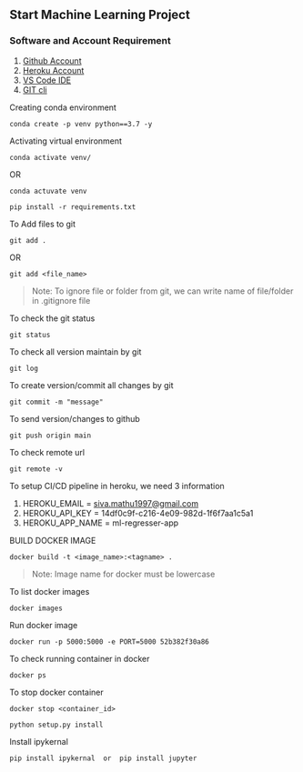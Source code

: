 ## Start Machine Learning Project

### Software and Account Requirement

1. [Github Account](https://github.com/)
2. [Heroku Account](https://id.heroku.com/login)
3. [VS Code IDE](https://code.visualstudio.com/download)
4. [GIT cli](https://git-scm.com/downloads)


Creating conda environment
```
conda create -p venv python==3.7 -y
```

Activating virtual environment
```
conda activate venv/
```
OR
```
conda actuvate venv
```

```
pip install -r requirements.txt
```

To Add files to git
```
git add .
```
OR
```
git add <file_name>
```
> Note: To ignore file or folder from git, we can write name of file/folder in .gitignore file

To check the git status
```
git status
```

To check all version maintain by git
```
git log
```

To create version/commit all changes by git
```
git commit -m "message"
```

To send version/changes to github
```
git push origin main
```

To check remote url
```
git remote -v
```

To setup CI/CD pipeline in heroku, we need 3 information
1. HEROKU_EMAIL = siva.mathu1997@gmail.com
2. HEROKU_API_KEY = 14df0c9f-c216-4e09-982d-1f6f7aa1c5a1
3. HEROKU_APP_NAME = ml-regresser-app


BUILD DOCKER IMAGE
```
docker build -t <image_name>:<tagname> .
```
> Note: Image name for docker must be lowercase

To list docker images
```
docker images
```

Run docker image
```
docker run -p 5000:5000 -e PORT=5000 52b382f30a86
```

To check running container in docker
```
docker ps
```

To stop docker container
```
docker stop <container_id>
```


```
python setup.py install
```

Install ipykernal
```
pip install ipykernal  or  pip install jupyter
```